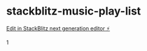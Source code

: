 # stackblitz-music-play-list

[Edit in StackBlitz next generation editor ⚡️](https://stackblitz.com/~/github.com/auniiz/stackblitz-music-play-list)


1
